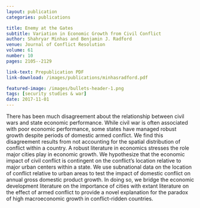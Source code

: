 ```yaml
---
layout: publication
categories: publications

title: Enemy at the Gates
subtitle: Variation in Economic Growth from Civil Conflict
author: Shahryar Minhas and Benjamin J. Radford
venue: Journal of Conflict Resolution
volume: 61
number: 10
pages: 2105--2129

link-text: Prepublication PDF
link-download: /images/publications/minhasradford.pdf

featured-image: /images/bullets-header-1.png
tags: [security studies & war]
date: 2017-11-01
---
```


There has been much disagreement about the relationship between civil wars and state economic performance. While civil war is often associated with poor economic performance, some states have managed robust growth despite periods of domestic armed conflict. We find this disagreement results from not accounting for the spatial distribution of conflict within a country. A robust literature in economics stresses the role major cities play in economic growth. We hypothesize that the economic impact of civil conflict is contingent on the conflict’s location relative to major urban centers within a state. We use subnational data on the location of conflict relative to urban areas to test the impact of domestic conflict on annual gross domestic product growth. In doing so, we bridge the economic development literature on the importance of cities with extant literature on the effect of armed conflict to provide a novel explanation for the paradox of high macroeconomic growth in conflict-ridden countries.